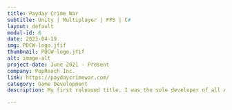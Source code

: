 ```yaml
---
title: Payday Crime War
subtitle: Unity | Multiplayer | FPS | C#
layout: default
modal-id: 6
date: 2023-04-19
img: PDCW-logo.jfif
thumbnail: PDCW-logo.jfif
alt: image-alt
project-date: June 2021 - Present
company: PopReach Inc.
link: https://paydaycrimewar.com/
category: Game Development
description: My first released title. I was the sole developer of all AI systems on the project and multiple gameplay systems of Payday Crime War, a multiplayer first-person shooter on mobile platforms. 

---
```

